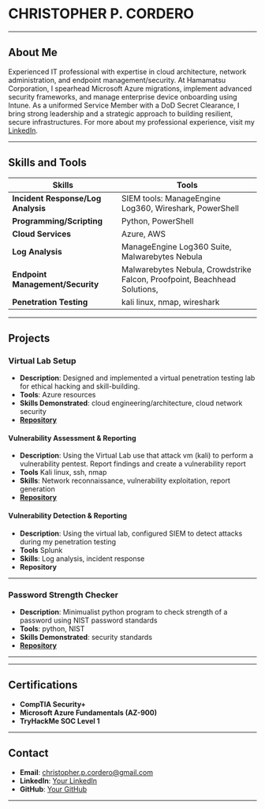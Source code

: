 # CHRISTOPHER P. CORDERO
---
## About Me

Experienced IT professional with expertise in cloud architecture, network administration, and endpoint management/security. At Hamamatsu Corporation, I spearhead Microsoft Azure migrations, implement advanced security frameworks, and manage enterprise device onboarding using Intune. As a uniformed Service Member with a DoD Secret Clearance, I bring strong leadership and a strategic approach to building resilient, secure infrastructures. 
For more about my professional experience, visit my [LinkedIn](https://linkedin.com/in/christopherpaulcordero).

---

## Skills and Tools

| **Skills**                | **Tools**                                                                          |
|--------------------------|-------------------------------------------------------------------------------------|
| **Incident Response/Log Analysis**    | SIEM tools: ManageEngine Log360, Wireshark, PowerShell                 |
| **Programming/Scripting**| Python, PowerShell                                                                  |
| **Cloud Services**       | Azure, AWS                                                                          |
| **Log Analysis**         | ManageEngine Log360 Suite, Malwarebytes Nebula                                      |
| **Endpoint Management/Security** | Malwarebytes Nebula, Crowdstrike Falcon, Proofpoint, Beachhead Solutions,   |
| **Penetration Testing**  | kali linux, nmap, wireshark                                                         |

---

## Projects

### **Virtual Lab Setup**
- **Description**: Designed and implemented a virtual penetration testing lab for ethical hacking and skill-building.
- **Tools**: Azure resources
- **Skills Demonstrated**: cloud engineering/architecture, cloud network security
- [**Repository**](link-to-repo)

#### Vulnerability Assessment & Reporting
- **Description**: Using the Virtual Lab use that attack vm (kali) to perform a vulnerability pentest. Report findings and create a vulnerability report
- **Tools** Kali linux, ssh, nmap
- **Skills**: Network reconnaissance, vulnerability exploitation, report generation
- [**Repository**](link-to-repo)

#### Vulnerability Detection & Reporting
- **Description**: Using the virtual lab, configured SIEM to detect attacks during my penetration testing
- **Tools** Splunk
- **Skills**: Log analysis, incident response
- **Repository** 
---

### **Password Strength Checker**
- **Description**: Minimualist python program to check strength of a password using NIST password standards
- **Tools**: python, NIST
- **Skills Demonstrated**: security standards
- [**Repository**](https://github.com/christopherpcordero/pwchecker)

---


---

## Certifications
- **CompTIA Security+**
- **Microsoft Azure Fundamentals (AZ-900)**
- **TryHackMe SOC Level 1**

---

## Contact

- **Email**: christopher.p.cordero@gmail.com
- **LinkedIn**: [Your LinkedIn](https://linkedin.com/in/christopherpaulcordero)
- **GitHub**: [Your GitHub](https://github.com/christopherpcordero)

---



